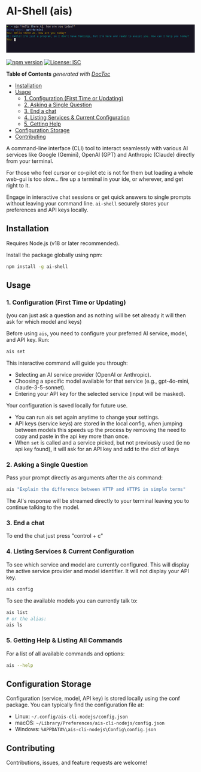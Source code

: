 # AI-Shell (ais)

![Screenshot](docs/screenshot.png)

[![npm version](https://badge.fury.io/js/ai-shell.svg)](https://badge.fury.io/js/ai-shell)
[![License: ISC](https://img.shields.io/badge/License-ISC-blue.svg)](https://opensource.org/licenses/ISC)
<!-- [![Downloads](https://img.shields.io/npm/dm/ai-shell.svg)](https://www.npmjs.com/package/ai-shell) -->
<!-- Optional: Add downloads badge after publishing -->

<!-- START doctoc generated TOC please keep comment here to allow auto update -->
<!-- DON'T EDIT THIS SECTION, INSTEAD RE-RUN doctoc TO UPDATE -->
**Table of Contents**  *generated with [DocToc](https://github.com/thlorenz/doctoc)*

- [Installation](#installation)
- [Usage](#usage)
  - [1. Configuration (First Time or Updating)](#1-configuration-first-time-or-updating)
  - [2. Asking a Single Question](#2-asking-a-single-question)
  - [3. End a chat](#3-end-a-chat)
  - [4. Listing Services & Current Configuration](#4-listing-services--current-configuration)
  - [5. Getting Help](#5-getting-help)
- [Configuration Storage](#configuration-storage)
- [Contributing](#contributing)

<!-- END doctoc generated TOC please keep comment here to allow auto update -->


A command-line interface (CLI) tool to interact seamlessly with various AI services like Google (Gemini), OpenAI (GPT) and Anthropic (Claude) directly from your terminal.

For those who feel cursor or co-pilot etc is not for them but loading a whole web-gui is too slow... fire up a terminal in your ide, or wherever, and get right to it.

Engage in interactive chat sessions or get quick answers to single prompts without leaving your command line. `ai-shell` securely stores your preferences and API keys locally.

## Installation

Requires Node.js (v18 or later recommended).

Install the package globally using npm:
```bash
npm install -g ai-shell
```

## Usage
### 1. Configuration (First Time or Updating)

(you can just ask a question and as nothing will be set already it will then ask for which model and keys)

Before using `ais`, you need to configure your preferred AI service, model, and API key. Run:
```bash
ais set
```

This interactive command will guide you through:
- Selecting an AI service provider (OpenAI or Anthropic).
- Choosing a specific model available for that service (e.g., gpt-4o-mini, claude-3-5-sonnet).
- Entering your API key for the selected service (input will be masked).

Your configuration is saved locally for future use. 
- You can run ais set again anytime to change your settings.
- API keys (service keys) are stored in the local config, when jumping between models this speeds up the process by removing the need to copy and paste in the api key more than once.
- When `set` is called and a service picked, but not previously used (ie no api key found), it will ask for an API key and add to the dict of keys

### 2. Asking a Single Question
Pass your prompt directly as arguments after the ais command:
```bash
ais "Explain the difference between HTTP and HTTPS in simple terms"
```

The AI's response will be streamed directly to your terminal leaving you to continue talking to the model.

### 3. End a chat

To end the chat just press "control + c"

### 4. Listing Services & Current Configuration
To see which service and model are currently configured.
This will display the active service provider and model identifier. It will not display your API key.
```bash
ais config
```

To see the available models you can currently talk to:
```bash
ais list
# or the alias:
ais ls
```

### 5. Getting Help & Listing All Commands

For a list of all available commands and options:

```bash
ais --help
```

## Configuration Storage
Configuration (service, model, API key) is stored locally using the conf package. You can typically find the configuration file at:

- Linux: `~/.config/ais-cli-nodejs/config.json`
- macOS: `~/Library/Preferences/ais-cli-nodejs/config.json`
- Windows: `%APPDATA%\ais-cli-nodejs\Config\config.json`

## Contributing
Contributions, issues, and feature requests are welcome! 

